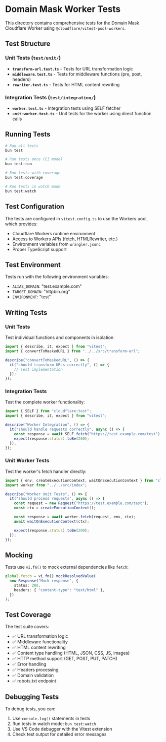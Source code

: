 # Domain Mask Worker Tests

This directory contains comprehensive tests for the Domain Mask Cloudflare Worker using `@cloudflare/vitest-pool-workers`.

## Test Structure

### Unit Tests (`test/unit/`)

- **`transform-url.test.ts`** - Tests for URL transformation logic
- **`middleware.test.ts`** - Tests for middleware functions (pre, post, headers)
- **`rewriter.test.ts`** - Tests for HTML content rewriting

### Integration Tests (`test/integration/`)

- **`worker.test.ts`** - Integration tests using SELF fetcher
- **`unit-worker.test.ts`** - Unit tests for the worker using direct function calls

## Running Tests

```bash
# Run all tests
bun test

# Run tests once (CI mode)
bun test:run

# Run tests with coverage
bun test:coverage

# Run tests in watch mode
bun test:watch
```

## Test Configuration

The tests are configured in `vitest.config.ts` to use the Workers pool, which provides:

- Cloudflare Workers runtime environment
- Access to Workers APIs (fetch, HTMLRewriter, etc.)
- Environment variables from `wrangler.jsonc`
- Proper TypeScript support

## Test Environment

Tests run with the following environment variables:

- `ALIAS_DOMAIN`: "test.example.com"
- `TARGET_DOMAIN`: "httpbin.org"
- `ENVIRONMENT`: "test"

## Writing Tests

### Unit Tests

Test individual functions and components in isolation:

```typescript
import { describe, it, expect } from "vitest";
import { convertToMaskedURL } from "../../src/transform-url";

describe("convertToMaskedURL", () => {
  it("should transform URLs correctly", () => {
    // Test implementation
  });
});
```

### Integration Tests

Test the complete worker functionality:

```typescript
import { SELF } from "cloudflare:test";
import { describe, it, expect } from "vitest";

describe("Worker Integration", () => {
  it("should handle requests correctly", async () => {
    const response = await SELF.fetch("https://test.example.com/test");
    expect(response.status).toBe(200);
  });
});
```

### Unit Worker Tests

Test the worker's fetch handler directly:

```typescript
import { env, createExecutionContext, waitOnExecutionContext } from "cloudflare:test";
import worker from "../../src/index";

describe("Worker Unit Tests", () => {
  it("should process requests", async () => {
    const request = new Request("https://test.example.com/test");
    const ctx = createExecutionContext();

    const response = await worker.fetch(request, env, ctx);
    await waitOnExecutionContext(ctx);

    expect(response.status).toBe(200);
  });
});
```

## Mocking

Tests use `vi.fn()` to mock external dependencies like `fetch`:

```typescript
global.fetch = vi.fn().mockResolvedValue(
  new Response("Mock response", {
    status: 200,
    headers: { "content-type": "text/html" },
  })
);
```

## Test Coverage

The test suite covers:

- ✅ URL transformation logic
- ✅ Middleware functionality
- ✅ HTML content rewriting
- ✅ Content type handling (HTML, JSON, CSS, JS, images)
- ✅ HTTP method support (GET, POST, PUT, PATCH)
- ✅ Error handling
- ✅ Headers processing
- ✅ Domain validation
- ✅ robots.txt endpoint

## Debugging Tests

To debug tests, you can:

1. Use `console.log()` statements in tests
2. Run tests in watch mode: `bun test:watch`
3. Use VS Code debugger with the Vitest extension
4. Check test output for detailed error messages
